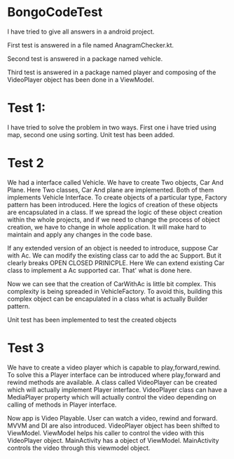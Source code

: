 # BongoCodeTest
I have tried to give all answers in a android project.

First test is answered in a file named AnagramChecker.kt.

Second test is answered in a package named vehicle.

Third test is answered in a package named player and composing of the VideoPlayer object has been done in a ViewModel.

# Test 1:
I have tried to solve the problem in two ways. First one i have tried using map, second one using sorting. 
Unit test has been added.

# Test 2
We had a interface called Vehicle. We have to create Two objects, Car And Plane.
Here Two classes, Car And plane are implemented. Both of them implements Vehicle Interface.
To create objects of a particular type, Factory pattern has been introduced. Here the logics of creation of these objects are encapsulated in a class. If we spread the logic of these object creation within the whole projects, and if we need to change the process of object creation, we have to change in whole application. It will make hard to maintain and apply any changes in the code base.

If any extended version of an object is needed to introduce, suppose Car with Ac. We can modify the existing class car to add the ac Support. But it clearly breaks OPEN CLOSED PRINICPLE. Here We can extend existing Car class to implement a Ac supported car. That' what is done here.

Now we can see that the creation of CarWithAc is little bit complex. This complexity is being spreaded in VehicleFactory. To avoid this, building this complex object can be encapulated in a class what is actually Builder pattern.

Unit test has been implemented to test the created objects

# Test 3
We have to create a video player which is capable to play,forward,rewind. To solve this a Player interface can be introduced where play,forward and rewind methods are available. A class called VideoPlayer can be created which will actually implement Player interface. VideoPlayer class can have a MediaPlayer property which will actually control the video depending on calling of methods in Player interface.

Now app is Video Playable. User can watch a video, rewind and forward. MVVM and DI are also introduced. VideoPlayer object has been shifted to ViewModel. ViewModel helps his caller to control the video with this VideoPlayer object. MainActivity has a object of ViewModel. MainActivity controls the video through this viewmodel object.

